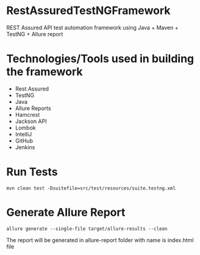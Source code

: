 # RestAssuredTestNGFramework
REST Assured API test automation framework using Java + Maven + TestNG + Allure report

Technologies/Tools used in building the framework
=================================================
- Rest Assured
- TestNG
- Java
- Allure Reports
- Hamcrest
- Jackson API
- Lombok
- IntelliJ
- GitHub
- Jenkins

# Run Tests
```
mvn clean test -Dsuitefile=src/test/resources/suite.testng.xml
```

# Generate Allure Report
```
allure generate --single-file target/allure-results --clean
```
The report will be generated in allure-report folder with name is index.html file